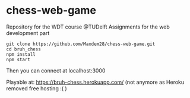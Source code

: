 # chess-web-game
Repository for the WDT course @TUDelft Assignments for the web development part

```console
git clone https://github.com/Maxdem28/chess-web-game.git
cd bruh_chess
npm install
npm start
```
Then you can connect at localhost:3000

Playable at:
https://bruh-chess.herokuapp.com/ (not anymore as Heroku removed free hosting :( )
